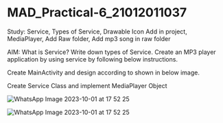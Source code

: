 # MAD_Practical-6_21012011037
Study: Service, Types of Service, Drawable Icon Add in project, MediaPlayer, Add Raw folder, Add mp3 song in raw folder

AIM: What is Service? Write down types of Service. Create an MP3 player application by using service by following below instructions.

Create MainActivity and design according to shown in below image. 

Create Service Class and implement MediaPlayer Object

![WhatsApp Image 2023-10-01 at 17 52 25](https://github.com/Vivekkanjiya/MAD_Practical-6_21012011037/assets/98510847/401f0c4c-af5e-4604-972d-32d43e655eb9)

![WhatsApp Image 2023-10-01 at 17 52 25](https://github.com/Vivekkanjiya/MAD_Practical-6_21012011037/assets/98510847/d289c552-7248-4180-a4bb-50c21eb5a890)
